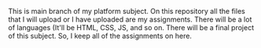 This is main branch of my platform subject.
On this repository all the files that I will upload or I have uploaded are my assignments. 
There will be a lot of languages (It'll be HTML, CSS, JS, and so on. 
There will be a final project of this subject.
So, I keep all of the assignments on here.
